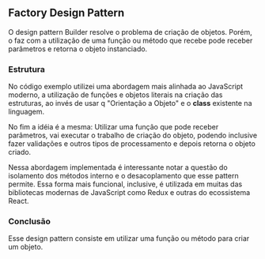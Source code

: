 ## Factory Design Pattern

O design pattern Builder resolve o problema de criação de objetos. Porém, o faz com a utilização de uma função ou método que recebe pode receber parâmetros e retorna o objeto instanciado.

### Estrutura

No código exemplo utilizei uma abordagem mais alinhada ao JavaScript moderno, a utilização de funções e objetos literais na criação das estruturas, ao invés de usar q "Orientação a Objeto" e o **class** existente na linguagem.

No fim a idéia é a mesma: Utilizar uma função que pode receber parâmetros, vai executar o trabalho de criação do objeto, podendo inclusive fazer validações e outros tipos de processamento e depois retorna o objeto criado.

Nessa abordagem implementada é interessante notar a questão do isolamento dos métodos interno e o desacoplamento que esse pattern permite. Essa forma mais funcional, inclusive, é utilizada em muitas das bibliotecas modernas de JavaScript como Redux e outras do ecossistema React.

### Conclusão

Esse design pattern consiste em utilizar uma função ou método para criar um objeto.
